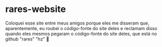 # rares-website
Coloquei esse site entre meus amigos porque eles me disseram que, aparentemente, eu roubei o código-fonte do site deles e reclamam disso quando eles mesmos pegaram o código-fonte do site deles, que está no github "rares" "hz" 🤡
